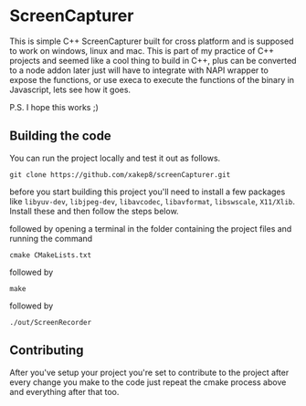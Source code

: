 # ScreenCapturer
This is simple C++ ScreenCapturer built for cross platform and is supposed to work on windows, linux and mac. This is part of my practice of C++ projects and seemed like a cool thing to build in C++, plus can be converted to a node addon later just will have to integrate with NAPI wrapper to expose the functions, or use execa to execute the functions of the binary in Javascript, lets see how it goes.

P.S. I hope this works ;)

## Building the code
You can run the project locally and test it out as follows.

`git clone https://github.com/xakep8/screenCapturer.git`

before you start building this project you'll need to install a few packages like `libyuv-dev`, `libjpeg-dev`, `libavcodec`, `libavformat`, `libswscale`, `X11/Xlib`. Install these and then follow the steps below.

followed by opening a terminal in the folder containing the project files and running the command

`cmake CMakeLists.txt`

followed by

`make`

followed by

`./out/ScreenRecorder`

## Contributing
After you've setup your project you're set to contribute to the project after every change you make to the code just repeat the cmake process above and everything after that too.
